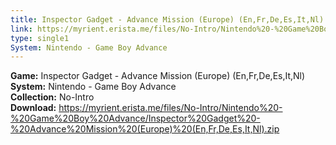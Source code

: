 ```yaml
---
title: Inspector Gadget - Advance Mission (Europe) (En,Fr,De,Es,It,Nl)
link: https://myrient.erista.me/files/No-Intro/Nintendo%20-%20Game%20Boy%20Advance/Inspector%20Gadget%20-%20Advance%20Mission%20(Europe)%20(En,Fr,De,Es,It,Nl).zip
type: single1
System: Nintendo - Game Boy Advance
---
```

<b>Game:</b> Inspector Gadget - Advance Mission (Europe) (En,Fr,De,Es,It,Nl)<br>
<b>System:</b> Nintendo - Game Boy Advance<br>
<b>Collection:</b> No-Intro<br>
<b>Download:</b> https://myrient.erista.me/files/No-Intro/Nintendo%20-%20Game%20Boy%20Advance/Inspector%20Gadget%20-%20Advance%20Mission%20(Europe)%20(En,Fr,De,Es,It,Nl).zip